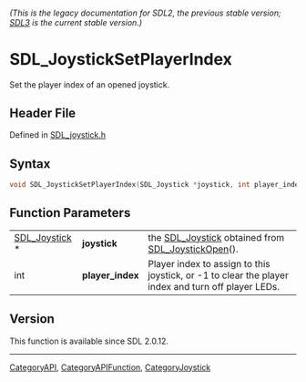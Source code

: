 ###### (This is the legacy documentation for SDL2, the previous stable version; [SDL3](https://wiki.libsdl.org/SDL3/) is the current stable version.)
# SDL_JoystickSetPlayerIndex

Set the player index of an opened joystick.

## Header File

Defined in [SDL_joystick.h](https://github.com/libsdl-org/SDL/blob/SDL2/include/SDL_joystick.h)

## Syntax

```c
void SDL_JoystickSetPlayerIndex(SDL_Joystick *joystick, int player_index);
```

## Function Parameters

|                                |                  |                                                                                                    |
| ------------------------------ | ---------------- | -------------------------------------------------------------------------------------------------- |
| [SDL_Joystick](SDL_Joystick) * | **joystick**     | the [SDL_Joystick](SDL_Joystick) obtained from [SDL_JoystickOpen](SDL_JoystickOpen)().             |
| int                            | **player_index** | Player index to assign to this joystick, or -1 to clear the player index and turn off player LEDs. |

## Version

This function is available since SDL 2.0.12.

----
[CategoryAPI](CategoryAPI), [CategoryAPIFunction](CategoryAPIFunction), [CategoryJoystick](CategoryJoystick)

